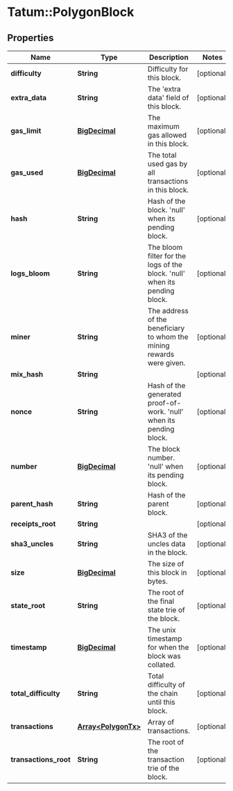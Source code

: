 # Tatum::PolygonBlock

## Properties
Name | Type | Description | Notes
------------ | ------------- | ------------- | -------------
**difficulty** | **String** | Difficulty for this block. | [optional] 
**extra_data** | **String** | The &#x27;extra data&#x27; field of this block. | [optional] 
**gas_limit** | [**BigDecimal**](BigDecimal.md) | The maximum gas allowed in this block. | [optional] 
**gas_used** | [**BigDecimal**](BigDecimal.md) | The total used gas by all transactions in this block. | [optional] 
**hash** | **String** | Hash of the block. &#x27;null&#x27; when its pending block. | [optional] 
**logs_bloom** | **String** | The bloom filter for the logs of the block. &#x27;null&#x27; when its pending block. | [optional] 
**miner** | **String** | The address of the beneficiary to whom the mining rewards were given. | [optional] 
**mix_hash** | **String** |  | [optional] 
**nonce** | **String** | Hash of the generated proof-of-work. &#x27;null&#x27; when its pending block. | [optional] 
**number** | [**BigDecimal**](BigDecimal.md) | The block number. &#x27;null&#x27; when its pending block. | [optional] 
**parent_hash** | **String** | Hash of the parent block. | [optional] 
**receipts_root** | **String** |  | [optional] 
**sha3_uncles** | **String** | SHA3 of the uncles data in the block. | [optional] 
**size** | [**BigDecimal**](BigDecimal.md) | The size of this block in bytes. | [optional] 
**state_root** | **String** | The root of the final state trie of the block. | [optional] 
**timestamp** | [**BigDecimal**](BigDecimal.md) | The unix timestamp for when the block was collated. | [optional] 
**total_difficulty** | **String** | Total difficulty of the chain until this block. | [optional] 
**transactions** | [**Array&lt;PolygonTx&gt;**](PolygonTx.md) | Array of transactions. | [optional] 
**transactions_root** | **String** | The root of the transaction trie of the block. | [optional] 

